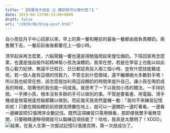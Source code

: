 ```yaml
---
title: "【陪著孩子成長 之 餵奶時可以做什麼？】"
date: 2019-06-22T00:13:00+0800
draft: false
url: "/2019/06/blog-post.html"
---
```


自小孩從月子中心回家以來，早上的第一餐和睡前的最後一餐都由我負責餵奶。兩隻餵下去，一餐前前後後都要花上一個小時。

清早起床再怎麼累，六點鬧鐘一響也還是得勉強爬起來惺忪備奶。下班回家再怎麼累，也還是強自振作起精神幫小孩洗澡餵奶。我常在想，若是在學習上也能以如此恆心毅力紀律、無論平日假日、日日都認真投入兩三個小時，豈有什麼技能難成呢。若一個人能有這樣的恆毅力，不管去到什麼領域，還不輾爆絕大多數對手嗎！所以我也經常在想，該怎麼擅加利用這段餵奶的時間來提升自己。讓小孩在喝奶成長的時候，陪著他的我也能一同成長。我思考了一下以我抱小孩的餵法，一手持奶瓶、一手捧小孩，根本沒有多餘的手可以做別的事。不管是要看書、用電腦、滑手機或是按電視遙控器都難以做到。而前幾天我突然靈機一動：「我何不來練習記憶術呢！只要在開始餵奶前把撲克牌攤在地上，就可以一邊餵奶一邊盯著看，一邊看一邊練習把52張牌序全數記住。既然這項練習只需用眼看，那即便我雙手毫無空閒，只要眼睛還睜得開就可以鍛練這項技能了！哈哈，我真是太聰明了！XDDD」
![](https://blogger.googleusercontent.com/img/b/R29vZ2xl/AVvXsEhPl0FTLMHNmAyM4DF2vY0y6QAvJK6eS0hCdJo2C-ELLZM7uJfnfeOo84LBNonQLY2JXsSygwm27VTmvGvzOoK31pmyQbiycLtU9Th-VmqYMxnvyP-rGDrr6uMth7JkE65YUKzRZxPZqQE/w400-h300/?authuser=0)結果，在我人生第一次嘗試記憶52張撲克牌，第一次就成功了。

